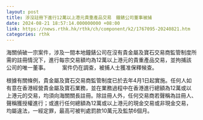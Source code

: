 ```yaml
---
layout: post
title: 涉沒註冊下進行12萬以上港元貴重產品交易　鐘錶公司董事被捕
date: 2024-08-21 18:57:14.000000000 +08:00
link: https://news.rthk.hk/rthk/ch/component/k2/1767095-20240821.htm
categories: rthk
---
```


海關偵破一宗案件，涉及一間本地鐘錶公司在沒有貴金屬及寶石交易商監管制度所需的註冊情況下，進行每宗交易額均為12萬以上港元的貴重產品交易，並拘捕該公司的唯一董事。
　　 
案件仍在調查，被捕人士獲准保釋候查。

根據有關條例，貴金屬及寶石交易商監管制度已於去年4月1日起實施。任何人如有意在香港經營貴金屬及寶石業務，並在業務過程中在香港進行總額為12萬或以上港元的交易，均須向海關關長註冊。除註冊人外，任何交易商若聲稱為註冊人、聲稱獲授權進行；或進行任何總額為12萬或以上港元的現金交易或非現金交易，均屬違法，一經定罪，最高可被判處罰款10萬元及監禁6個月。
